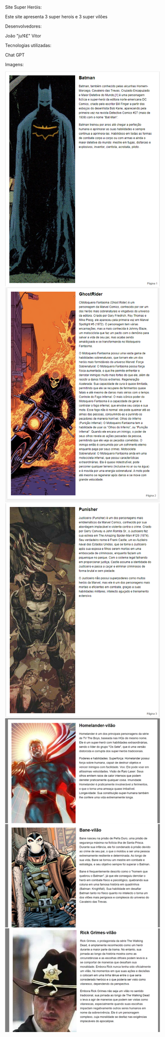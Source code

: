 Site Super Heróis:

Este site apresenta 3 super herois e 3 super vilões

Desenvolvedores:

João "ju!¢£" Vitor

Tecnologias utilizadas:

Chat GPT

Imagens:

![Texto alternativo](img/site1.png)
![Texto alternativo](img/site2.png)
![Texto alternativo](img/site3.png)
![Texto alternativo](img/site4.png)
![Texto alternativo](img/site5.png)
![Texto alternativo](img/site6.png)
